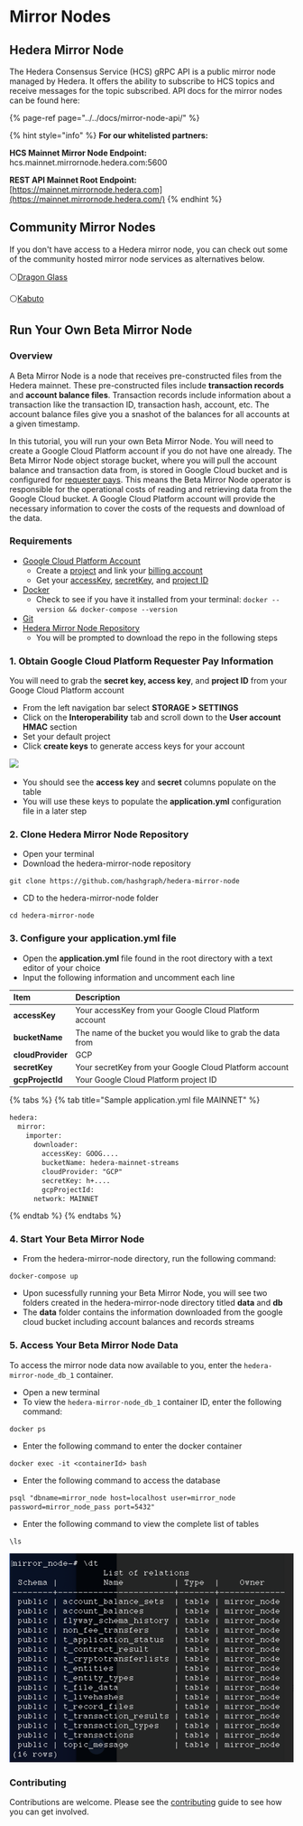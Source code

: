 # Mirror Nodes

## Hedera Mirror Node

The Hedera Consensus Service \(HCS\) gRPC API is a public mirror node managed by Hedera. It offers the ability to subscribe to HCS topics and receive messages for the topic subscribed. API docs for the mirror nodes can be found here:

{% page-ref page="../../docs/mirror-node-api/" %}

{% hint style="info" %}
**For our whitelisted partners:**  
  
**HCS Mainnet Mirror Node Endpoint:**  
hcs.mainnet.mirrornode.hedera.com:5600  
  
**REST API Mainnet Root Endpoint:**  
[https://mainnet.mirrornode.hedera.com](https://mainnet.mirrornode.hedera.com/)
{% endhint %}

## Community Mirror Nodes

If you don't have access to a Hedera mirror node, you can check out some of the community hosted mirror node services as alternatives below.

⚪[Dragon Glass](https://app.dragonglass.me/hedera/home)

⚪[Kabuto](https://kabuto.sh)

## Run Your Own Beta Mirror Node

### Overview

A Beta Mirror Node is a node that receives pre-constructed files from the Hedera mainnet. These pre-constructed files include **transaction records** and **account balance files**. Transaction records include information about a transaction like the transaction ID, transaction hash, account, etc. The account balance files give you a snashot of the balances for all accounts at a given timestamp.

 In this tutorial, you will run your own Beta Mirror Node. You will need to create a Google Cloud Platform account if you do not have one already. The Beta Mirror Node object storage bucket, where you will pull the account balance and transaction data from, is stored in Google Cloud bucket and is configured for [requester pays](https://cloud.google.com/storage/docs/requester-pays). This means the Beta Mirror Node operator is responsible for the operational costs of reading and retrieving data from the Google Cloud bucket. A Google Cloud Platform account will provide the necessary information to cover the costs of the requests and download of the data. 

### Requirements

* [Google Cloud Platform Account](https://cloud.google.com/)
  * Create a [project](https://cloud.google.com/resource-manager/docs/creating-managing-projects) and link your [billing account](https://cloud.google.com/billing/docs/how-to/manage-billing-account)
  * Get your [accessKey](https://cloud.google.com/storage/docs/authentication/managing-hmackeys), [secretKey](https://cloud.google.com/storage/docs/authentication/managing-hmackeys), and [project ID](https://cloud.google.com/resource-manager/docs/creating-managing-projects)
* [Docker](https://www.docker.com/get-docker)
  * Check to see if you have it installed from your terminal: `docker --version && docker-compose --version`
* [Git](https://git-scm.com/book/en/v2/Getting-Started-Installing-Git)
* [Hedera Mirror Node Repository](https://github.com/hashgraph/hedera-mirror-node) 
  * You will be prompted to download the repo in the following steps 

### 1. Obtain Google Cloud Platform Requester Pay Information

You will need to grab the **secret key, access key**, and **project ID** from your Googe Cloud Platform account

* From the left navigation bar select **STORAGE &gt; SETTINGS**
* Click on the **Interoperability** tab and scroll down to the **User account HMAC** section
* Set your default project
* Click **create keys** to generate access keys for your account

![](../../.gitbook/assets/hmac_keygen.gif)



* You should see the **access key** and **secret** columns populate on the table
* You will use these keys to populate the **application.yml** configuration file in a later step

### 2. Clone Hedera Mirror Node Repository

* Open your terminal
* Download the hedera-mirror-node repository 

```text
git clone https://github.com/hashgraph/hedera-mirror-node
```

* CD to the hedera-mirror-node folder

```text
cd hedera-mirror-node
```

### 3. Configure your application.yml file

* Open the **application.yml** file found in the root directory with a text editor of your choice 
* Input the following information and uncomment each line

| Item | Description |
| :--- | :--- |
| **accessKey** | Your accessKey from your Google Cloud Platform account |
| **bucketName** | The name of the bucket you would like to grab the data from |
| **cloudProvider** | GCP |
| **secretKey** | Your secretKey from your Google Cloud Platform account |
| **gcpProjectId** | Your Google Cloud Platform project ID |

{% tabs %}
{% tab title="Sample application.yml file MAINNET" %}
```
hedera:
  mirror:
    importer: 
      downloader:
        accessKey: GOOG....
        bucketName: hedera-mainnet-streams
        cloudProvider: "GCP"
        secretKey: h+....
        gcpProjectId: 
      network: MAINNET
```
{% endtab %}
{% endtabs %}

### 4. Start Your Beta Mirror Node

* From the hedera-mirror-node directory, run the following command:

```text
docker-compose up
```

* Upon sucessfully running your Beta Mirror Node, you will see two folders created in the hedera-mirror-node directory titled **data** and **db**
* The **data** folder contains the information downloaded from the google cloud bucket including account balances and records streams

### 5. Access Your Beta Mirror Node Data

To access the mirror node data now available to you, enter the `hedera-mirror-node_db_1` container.

* Open a new terminal
* To view the `hedera-mirror-node_db_1` container ID, enter the following command:

```text
docker ps
```

* Enter the following command to enter the docker container

```text
docker exec -it <containerId> bash
```

* Enter the following command to access the database

```text
psql "dbname=mirror_node host=localhost user=mirror_node password=mirror_node_pass port=5432"
```

* Enter the following command to view the complete list of tables

```text
\ls
```

![](../../.gitbook/assets/beta_mirror_node_1.png)

### Contributing

Contributions are welcome. Please see the [contributing](https://github.com/hashgraph/hedera-mirror-node/blob/master/CONTRIBUTING.md) guide to see how you can get involved.


